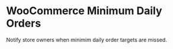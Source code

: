 # WooCommerce Minimum Daily Orders
Notify store owners when minimim daily order targets are missed.
